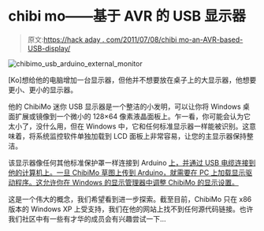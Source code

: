 # chibi mo——基于 AVR 的 USB 显示器

> 原文:[https://hack aday . com/2011/07/08/chibi mo-an-AVR-based-USB-display/](https://hackaday.com/2011/07/08/chibimo-an-avr-based-usb-display/)

![chibimo_usb_arduino_external_monitor](../Images/20887a6049e55d151dada6fd508039f5.png "chibimo_usb_arduino_external_monitor")

[Ko]想给他的电脑增加一台显示器，但他并不想要放在桌子上的大显示器，他想要更小、更小的显示器。

他的 ChibiMo 迷你 USB 显示器是一个整洁的小发明，可以让你将 Windows 桌面扩展或镜像到一个微小的 128×64 像素液晶面板上。乍一看，你可能会认为它太小了，没什么用，但在 Windows 中，它和任何标准显示器一样能被识别。这意味着，将系统监控软件单独加载到 LCD 面板上非常容易，让您的主显示器保持整洁。

该显示器像任何其他标准保护罩一样连接到 Arduino [上，并通过 USB 电缆连接到他的计算机上。一旦 ChibiMo 草图上传到 Arduino，就需要在 PC 上加载显示驱动程序。这允许你在 Windows 的显示管理器中调整 ChibiMo 的显示设置。](http://q61.org/en/chibimo/build/)

这是一个伟大的概念，我们希望看到进一步探索。截至目前，ChibiMo 只在 x86 版本的 Windows XP 上受支持，我们在他的网站上找不到任何源代码链接。也许我们社区中有一些有才华的成员会有兴趣尝试一下…